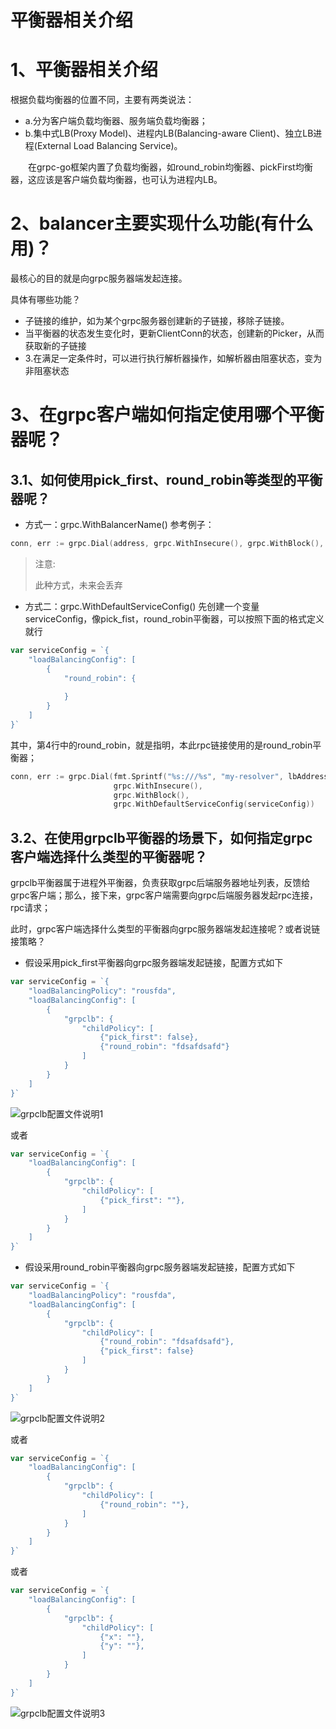 # 平衡器相关介绍

# 1、平衡器相关介绍

根据负载均衡器的位置不同，主要有两类说法：

- a.分为客户端负载均衡器、服务端负载均衡器；
- b.集中式LB(Proxy Model)、进程内LB(Balancing-aware Client)、独立LB进程(External Load Balancing Service)。

  在grpc-go框架内置了负载均衡器，如round_robin均衡器、pickFirst均衡器，这应该是客户端负载均衡器，也可认为进程内LB。

# 2、balancer主要实现什么功能(有什么用)？

最核心的目的就是向grpc服务器端发起连接。

具体有哪些功能？

- 子链接的维护，如为某个grpc服务器创建新的子链接，移除子链接。
- 当平衡器的状态发生变化时，更新ClientConn的状态，创建新的Picker，从而获取新的子链接
- 3.在满足一定条件时，可以进行执行解析器操作，如解析器由阻塞状态，变为非阻塞状态



# 3、在grpc客户端如何指定使用哪个平衡器呢？

## 3.1、如何使用pick_first、round_robin等类型的平衡器呢？

- 方式一：grpc.WithBalancerName()
  参考例子：

```go
conn, err := grpc.Dial(address, grpc.WithInsecure(), grpc.WithBlock(), grpc.WithBalancerName("weight_balancer"))
```

> 注意:
>
> 此种方式，未来会丢弃

- 方式二：grpc.WithDefaultServiceConfig()
  先创建一个变量serviceConfig，像pick_fist，round_robin平衡器，可以按照下面的格式定义就行

```go
var serviceConfig = `{
	"loadBalancingConfig": [
		{
			"round_robin": {
				
			}
		}
	]
}`
```

其中，第4行中的round_robin，就是指明，本此rpc链接使用的是round_robin平衡器；

```go
conn, err := grpc.Dial(fmt.Sprintf("%s:///%s", "my-resolver", lbAddress), 
                       grpc.WithInsecure(), 
                       grpc.WithBlock(), 
                       grpc.WithDefaultServiceConfig(serviceConfig))
```



## 3.2、在使用grpclb平衡器的场景下，如何指定grpc客户端选择什么类型的平衡器呢？

grpclb平衡器属于进程外平衡器，负责获取grpc后端服务器地址列表，反馈给grpc客户端；那么，接下来，grpc客户端需要向grpc后端服务器发起rpc连接，rpc请求；

此时，grpc客户端选择什么类型的平衡器向grpc服务器端发起连接呢？或者说链接策略？

- 假设采用pick_first平衡器向grpc服务器端发起链接，配置方式如下

```go
var serviceConfig = `{
	"loadBalancingPolicy": "rousfda",
	"loadBalancingConfig": [
		{
			"grpclb": {
				"childPolicy": [
					{"pick_first": false},
					{"round_robin": "fdsafdsafd"}
				]
			}
		}
	]
}`
```

![grpclb配置文件说明1](https://img-blog.csdnimg.cn/20210531090108468.png?x-oss-process=image/watermark,type_ZmFuZ3poZW5naGVpdGk,shadow_10,text_aHR0cHM6Ly9ibG9nLmNzZG4ubmV0L3UwMTE1ODI5MjI=,size_16,color_FFFFFF,t_70#pic_center)

或者

```go
var serviceConfig = `{
	"loadBalancingConfig": [
		{
			"grpclb": {
				"childPolicy": [
					{"pick_first": ""},
				]
			}
		}
	]
}`
```

- 假设采用round_robin平衡器向grpc服务器端发起链接，配置方式如下

```go
var serviceConfig = `{
	"loadBalancingPolicy": "rousfda",
	"loadBalancingConfig": [
		{
			"grpclb": {
				"childPolicy": [				
                    {"round_robin": "fdsafdsafd"},
                    {"pick_first": false}
				]
			}
		}
	]
}`
```

![grpclb配置文件说明2](https://img-blog.csdnimg.cn/20210531090426455.png?x-oss-process=image/watermark,type_ZmFuZ3poZW5naGVpdGk,shadow_10,text_aHR0cHM6Ly9ibG9nLmNzZG4ubmV0L3UwMTE1ODI5MjI=,size_16,color_FFFFFF,t_70#pic_center)

或者

```go
var serviceConfig = `{
	"loadBalancingConfig": [
		{
			"grpclb": {
				"childPolicy": [
					{"round_robin": ""},
				]
			}
		}
	]
}`
```

或者

```go
var serviceConfig = `{
	"loadBalancingConfig": [
		{
			"grpclb": {
				"childPolicy": [
                    {"x": ""},
                    {"y": ""},
				]
			}
		}
	]
}`
```

![grpclb配置文件说明3](https://img-blog.csdnimg.cn/2021053109064588.png?x-oss-process=image/watermark,type_ZmFuZ3poZW5naGVpdGk,shadow_10,text_aHR0cHM6Ly9ibG9nLmNzZG4ubmV0L3UwMTE1ODI5MjI=,size_16,color_FFFFFF,t_70#pic_center)





















